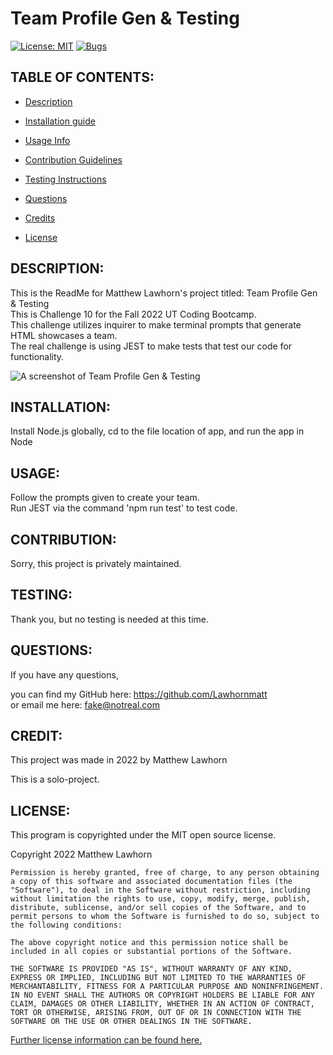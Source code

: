 # Team Profile Gen & Testing
  [![License: MIT](https://img.shields.io/badge/License-MIT-yellow.svg)](https://opensource.org/licenses/MIT)
  [![Bugs](https://img.shields.io/github/issues/Lawhornmatt/Ch12_CompanyManager/bug.svg)](https://github.com/Lawhornmatt/Ch12_CompanyManager/issues)

## TABLE OF CONTENTS:

* [Description](#description)

* [Installation guide](#installation) 

* [Usage Info](#usage) 

* [Contribution Guidelines](#contribution) 

* [Testing Instructions](#testing) 

* [Questions](#questions)

* [Credits](#credit)

* [License](#license)


<a name="description"></a>

## DESCRIPTION:

This is the ReadMe for Matthew Lawhorn's project titled: Team Profile Gen & Testing  
This is Challenge 10 for the Fall 2022 UT Coding Bootcamp.  
This challenge utilizes inquirer to make terminal prompts that generate HTML showcases a team.  
The real challenge is using JEST to make tests that test our code for functionality.  

<img src='./cm_scrnsht.png' alt='A screenshot of Team Profile Gen & Testing'/>

<a name="installation"></a>

## INSTALLATION:

Install Node.js globally, cd to the file location of app, and run the app in Node  

<a name="usage"></a>

## USAGE:

Follow the prompts given to create your team.  
Run JEST via the command 'npm run test' to test code.  

<a name="contribution"></a>

## CONTRIBUTION:

Sorry, this project is privately maintained.

<a name="testing"></a>

## TESTING:

Thank you, but no testing is needed at this time.

<a name="questions"></a>

## QUESTIONS:

If you have any questions,

you can find my GitHub here: https://github.com/Lawhornmatt  
or email me here: fake@notreal.com  

<a name="credit"></a>

## CREDIT:

This project was made in 2022 by Matthew Lawhorn

This is a solo-project.

<a name="license"></a>

## LICENSE:

This program is copyrighted under the MIT open source license.

Copyright 2022 Matthew Lawhorn

    Permission is hereby granted, free of charge, to any person obtaining a copy of this software and associated documentation files (the "Software"), to deal in the Software without restriction, including without limitation the rights to use, copy, modify, merge, publish, distribute, sublicense, and/or sell copies of the Software, and to permit persons to whom the Software is furnished to do so, subject to the following conditions:
    
    The above copyright notice and this permission notice shall be included in all copies or substantial portions of the Software.
    
    THE SOFTWARE IS PROVIDED "AS IS", WITHOUT WARRANTY OF ANY KIND, EXPRESS OR IMPLIED, INCLUDING BUT NOT LIMITED TO THE WARRANTIES OF MERCHANTABILITY, FITNESS FOR A PARTICULAR PURPOSE AND NONINFRINGEMENT. IN NO EVENT SHALL THE AUTHORS OR COPYRIGHT HOLDERS BE LIABLE FOR ANY CLAIM, DAMAGES OR OTHER LIABILITY, WHETHER IN AN ACTION OF CONTRACT, TORT OR OTHERWISE, ARISING FROM, OUT OF OR IN CONNECTION WITH THE SOFTWARE OR THE USE OR OTHER DEALINGS IN THE SOFTWARE.

[Further license information can be found here.](https://opensource.org/licenses/MIT)

